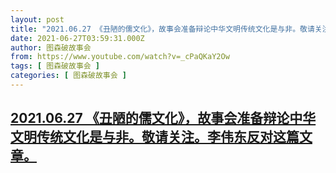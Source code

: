 ```yaml
---
layout: post
title: "2021.06.27 《丑陋的儒文化》，故事会准备辩论中华文明传统文化是与非。敬请关注。李伟东反对这篇文章。"
date: 2021-06-27T03:59:31.000Z
author: 图森破故事会
from: https://www.youtube.com/watch?v=_cPaQKaY2Ow
tags: [ 图森破故事会 ]
categories: [ 图森破故事会 ]
---
```

<!--1624766371000-->
[2021.06.27 《丑陋的儒文化》，故事会准备辩论中华文明传统文化是与非。敬请关注。李伟东反对这篇文章。](https://www.youtube.com/watch?v=_cPaQKaY2Ow)
------

<div>

</div>
